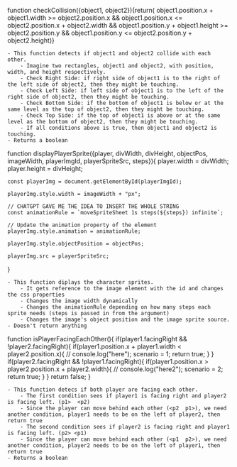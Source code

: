 function checkCollision({object1, object2}){return(
           object1.position.x + object1.width >= object2.position.x 
        && object1.position.x <= object2.position.x + object2.width
        && object1.position.y + object1.height >= object2.position.y
        && object1.position.y <= object2.position.y + object2.height)}

    - This function detects if object1 and object2 collide with each other.
        - Imagine two rectangles, object1 and object2, with position, width, and height respectively.
        - Check Right Side: if right side of object1 is to the right of the left side of object2, then they might be touching.
        - Check Left Side: if left side of object1 is to the left of the right side of object2, then they might be touching.
        - Check Bottom Side: if the bottom of object1 is below or at the same level as the top of object2, then they might be touching.
        - Check Top Side: if the top of object1 is above or at the same level as the bottom of object2, then they might be touching.
        - If all conditions above is true, then object1 and object2 is touching.
    - Returns a boolean


function displayPlayerSprite({player, divWidth, divHeight, objectPos, imageWidth, playerImgId, playerSpriteSrc, steps}){
    player.width = divWidth;
    player.height = divHeight;

    const playerImg = document.getElementById(playerImgId);

    playerImg.style.width = imageWidth + "px";

    // CHATGPT GAVE ME THE IDEA TO INSERT THE WHOLE STRING
    const animationRule = `moveSpriteSheet 1s steps(${steps}) infinite`; 

    // Update the animation property of the element
    playerImg.style.animation = animationRule;

    playerImg.style.objectPosition = objectPos;

    playerImg.src = playerSpriteSrc;
}

    - This function diplays the character sprites.
        - It gets reference to the image element with the id and changes the css properties
        - Changes the image width dynamically
        - Changes the animationRule depending on how many steps each sprite needs (steps is passed in from the argument)
        - Changes the image's object position and the image sprite source.
    - Doesn't return anything


function isPlayerFacingEachOther(){
    if(player1.facingRight && !player2.facingRight){
        if(player1.position.x + player1.width < player2.position.x){
            // console.log("here");
            scenario = 1;
            return true;
        }
    }
    if(player2.facingRight && !player1.facingRight){
        if(player1.position.x > player2.position.x + player2.width){
            // console.log("here2");
            scenario = 2;
            return true;
        }
    }
    return false;
}

    - This function detecs if both player are facing each other.
        - The first condition sees if player1 is facing right and player2 is facing left. (p1>  <p2)
        - Since the player can move behind each other (<p2  p1>), we need another condition, player1 needs to be on the left of player2, then return true
        - The second condition sees if player2 is facing right and player1 is facing left. (p2> <p1)
        - Since the player can move behind each other (<p1  p2>), we need another condition, player2 needs to be on the left of player1, then return true
    - Returns a boolean